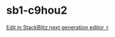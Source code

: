 # sb1-c9hou2

[Edit in StackBlitz next generation editor ⚡️](https://stackblitz.com/~/github.com/A518349276/sb1-c9hou2)